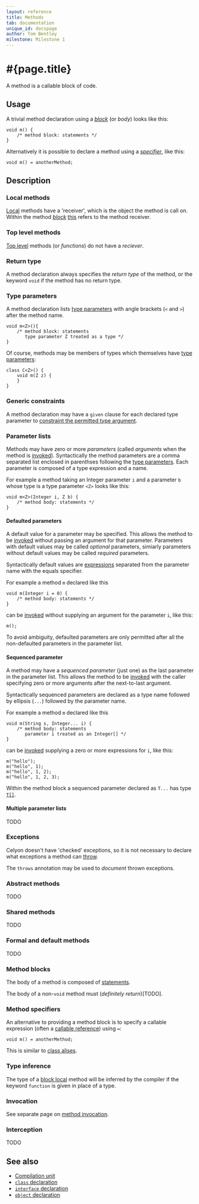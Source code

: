 ```yaml
---
layout: reference
title: Methods
tab: documentation
unique_id: docspage
author: Tom Bentley
milestone: Milestone 1
---
```


# #{page.title}

A method is a callable block of code.

## Usage 

A trivial method declaration using a [*block*](#method_blocks) (or *body*) 
looks like this:

    void m() {
        /* method block: statements */
    }
    
Alternatively it is possible to declare a method using a 
[*specifier*](#method_specifiers), like this:

<!-- cat: void anotherMethod(){} -->
    void m() = anotherMethod;

## Description

### Local methods

[Local](../type#top_level_and_local_declarations) methods have a 
'receiver', which is the object the method is call on. Within the method
[*block*](#method_blocks) [this](../../expression/self-reference) refers to 
the method receiver.

### Top level methods

[Top level](../type#top_level_and_local_declarations) methods 
(or *functions*) do not have a *reciever*.

### Return type

A method declaration always specifies the *return type* of the method, or the 
keyword `void` if the method has no return type.

### Type parameters

A method declaration lists [type parameters](../type-parameters) with angle brackets (`<` and `>`) 
after the method name.

    void m<Z>(){
        /* method block: statements 
           type parameter Z treated as a type */
    }

Of course, methods may be members of types which themselves have
[type parameters](../type-parameters):

    class C<Z>() {
        void m(Z z) {
        }
    }

### Generic constraints

A method declaration may have a `given` clause for each declared type parameter 
to [constraint the permitted type argument](../type-parameters#constraints).

### Parameter lists

Methods may have zero or more *parameters* (called *arguments* when the method is 
[invoked](../../expression/invocation)). Syntactically the method parameters 
are a comma separated list enclosed in parenthses following 
the [type parameters](#type_parameters). Each parameter is composed of a 
type expression and a name. 

For example a method taking an Integer parameter `i` and a parameter `b` 
whose type is a type parameter `<Z>` looks like this:

    void m<Z>(Integer i, Z b) {
        /* method body: statements */
    }


#### Defaulted parameters

A default value for a parameter may be specified. This allows the method to 
be [invoked](../../expression/invocation) without passing an argument for 
that parameter. Parameters with default values may be called 
*optional* parameters, simiarly parameters without default values may be called
*required* parameters.

Syntactically default values are [expressions](../../#expression) separated from the 
parameter name with the equals specifier.

For example a method `m` declared like this

<!-- id:m -->
    void m(Integer i = 0) {
        /* method body: statements */
    }

can be [invoked](../../expression/invocation) without supplying an argument 
for the parameter `i`, like this:

<!-- cat-id:m -->
<!-- cat: void m2() { -->
    m();
<!-- cat: } -->

To avoid ambiguity, defaulted parameters are only permitted after all the 
non-defaulted parameters in the parameter list.

#### Sequenced parameter

A method may have a *sequenced parameter* (just one) as the last parameter 
in the parameter list. This allows the method to be 
[invoked](../../expression/invocation) with the caller specifying zero or 
more arguments after the next-to-last argument.

Syntactically sequenced parameters are declared as a type name followed by 
ellipsis (`...`) followed by the parameter name.

For example a method `m` declared like this

<!-- id:m -->
    void m(String s, Integer... i) {
        /* method body: statements 
           parameter i treated as an Integer[] */
    }

can be [invoked](../../expression/invocation) supplying a zero or more 
expressions for `i`, like this:

<!-- cat-id:m -->
    m("hello");
    m("hello", 1);
    m("hello", 1, 2);
    m("hello", 1, 2, 3);

Within the method block a sequenced parameter declared as `T...` has 
type [`T[]`](../type#Sequence).

#### Multiple parameter lists

TODO

### Exceptions

Celyon doesn't have 'checked' exceptions, so it is not necessary to declare 
what exceptions a method can [throw](../../statement/throw).

The `throws` annotation may be used to *document* thrown exceptions.

### Abstract methods

TODO

### Shared methods

TODO

### Formal and default methods

TODO

### Method blocks

The body of a method is composed of [statements](../../#statement).

The body of a non-`void` method must (*definitely return*)[TODO].

### Method specifiers

An alternative to providing a method block is to specify a callable 
expression (often a [callable reference](../../expression/callable-reference)) 
using `=`:

<!-- cat: void anotherMethod(){} -->
    void m() = anotherMethod;

This is similar to [class alises](../class#aliases).

### Type inference

The type of a [block local](TODO) method will be inferred by the compiler
if the keyword `function` is given in place of a type. 

### Invocation

See separate page on [method invocation](../../expression/invocation).

### Interception

TODO

## See also

* [Compilation unit](../compilation-unit)
* [`class` declaration](../../type/class)
* [`interface` declaration](../../type/interface)
* [`object` declaration](../../type/object)
